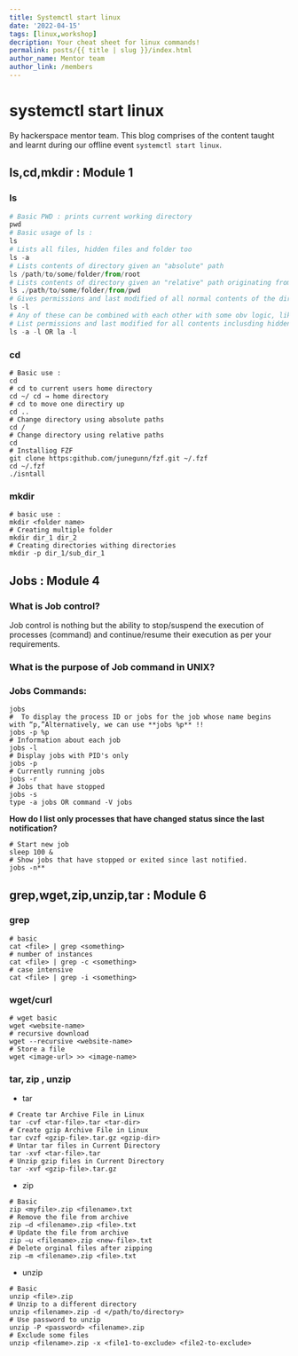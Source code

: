```yaml
---
title: Systemctl start linux
date: '2022-04-15'
tags: [linux,workshop]
decription: Your cheat sheet for linux commands!
permalink: posts/{{ title | slug }}/index.html
author_name: Mentor team
author_link: /members
---
```

# systemctl start linux 

By hackerspace mentor team. This blog comprises of the content taught and learnt during our offline event `systemctl start linux`.


## ls,cd,mkdir : Module 1 

### ls
```py
# Basic PWD : prints current working directory 
pwd 
# Basic usage of ls : 
ls 
# Lists all files, hidden files and folder too 
ls -a 
# Lists contents of directory given an "absolute" path 
ls /path/to/some/folder/from/root
# Lists contents of directory given an "relative" path originating from PWD 
ls ./path/to/some/folder/from/pwd
# Gives permissions and last modified of all normal contents of the directory 
ls -l 
# Any of these can be combined with each other with some obv logic, like : 
# List permissions and last modified for all contents inclusding hidden 
ls -a -l OR la -l
```
### cd
```
# Basic use : 
cd
# cd to current users home directory 
cd ~/ cd → home directory
# cd to move one directiry up 
cd ..
# Change directory using absolute paths 
cd /
# Change directory using relative paths
cd 
# Installiog FZF 
git clone https:github.com/junegunn/fzf.git ~/.fzf
cd ~/.fzf 
./isntall 
```
### mkdir
```
# basic use : 
mkdir <folder name> 
# Creating multiple folder
mkdir dir_1 dir_2 
# Creating directories withing directories 
mkdir -p dir_1/sub_dir_1
```

## Jobs : Module 4

### What is Job control?

Job control is nothing but the ability to stop/suspend the execution of
processes (command) and continue/resume their execution as per your
requirements.

### What is the purpose of Job command in UNIX?


### Jobs Commands:
```
jobs
#  To display the process ID or jobs for the job whose name begins with “p,”Alternatively, we can use **jobs %p** !!
jobs -p %p 
# Information about each job 
jobs -l
# Display jobs with PID's only 
jobs -p
# Currently running jobs
jobs -r
# Jobs that have stopped 
jobs -s
type -a jobs OR command -V jobs
```

**How do I list only processes that have changed status since the
last notification?**

```
# Start new job
sleep 100 &
# Show jobs that have stopped or exited since last notified.
jobs -n**
```

## grep,wget,zip,unzip,tar : Module 6

### grep
```
# basic
cat <file> | grep <something>
# number of instances
cat <file> | grep -c <something>
# case intensive
cat <file> | grep -i <something>
```
### wget/curl
```
# wget basic
wget <website-name>
# recursive download
wget --recursive <website-name>
# Store a file
wget <image-url> >> <image-name>
```
### tar, zip , unzip
- tar
```
# Create tar Archive File in Linux
tar -cvf <tar-file>.tar <tar-dir>
# Create gzip Archive File in Linux
tar cvzf <gzip-file>.tar.gz <gzip-dir>
# Untar tar files in Current Directory
tar -xvf <tar-file>.tar
# Unzip gzip files in Current Directory
tar -xvf <gzip-file>.tar.gz
```
- zip
```
# Basic
zip <myfile>.zip <filename>.txt
# Remove the file from archive
zip –d <filename>.zip <file>.txt
# Update the file from archive
zip –u <filename>.zip <new-file>.txt
# Delete orginal files after zipping
zip –m <filename>.zip <file>.txt
```
- unzip
```
# Basic
unzip <file>.zip
# Unzip to a different directory
unzip <filename>.zip -d </path/to/directory>
# Use password to unzip
unzip -P <password> <filename>.zip
# Exclude some files
unzip <filename>.zip -x <file1-to-exclude> <file2-to-exclude>
```
